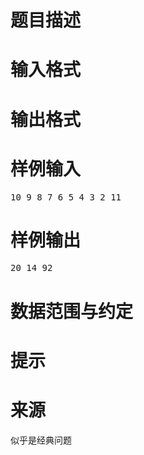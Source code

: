 

# 题目描述



# 输入格式



# 输出格式



# 样例输入


<pre>10 9 8 7 6 5 4 3 2 11
</pre>

# 样例输出


<pre>20 14 92
</pre>

# 数据范围与约定



# 提示



# 来源


<p>
似乎是经典问题
</p>
